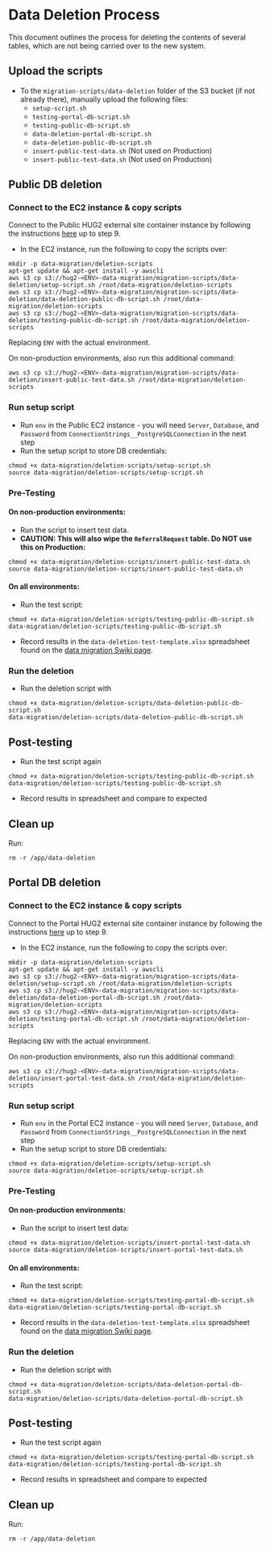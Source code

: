 # Data Deletion Process

This document outlines the process for deleting the contents of several tables, which are not being carried over to the new system.

## Upload the scripts
- To the `migration-scripts/data-deletion` folder of the S3 bucket (if not already there), manually upload the following files:
  - `setup-script.sh`
  - `testing-portal-db-script.sh`
  - `testing-public-db-script.sh`
  - `data-deletion-portal-db-script.sh`
  - `data-deletion-public-db-script.sh`
  - `insert-public-test-data.sh` (Not used on Production)
  - `insert-public-test-data.sh` (Not used on Production)

## Public DB deletion
### Connect to the EC2 instance & copy scripts
Connect to the Public HUG2 external site container instance by following the instructions [here](https://softwiretech.atlassian.net/wiki/spaces/Support/pages/20606746709/DESNZ+HUG2+Common+Tasks#5.-Accessing-Database) up to step 9.
- In the EC2 instance, run the following to copy the scripts over:
```shell
mkdir -p data-migration/deletion-scripts
apt-get update && apt-get install -y awscli
aws s3 cp s3://hug2-<ENV>-data-migration/migration-scripts/data-deletion/setup-script.sh /root/data-migration/deletion-scripts
aws s3 cp s3://hug2-<ENV>-data-migration/migration-scripts/data-deletion/data-deletion-public-db-script.sh /root/data-migration/deletion-scripts
aws s3 cp s3://hug2-<ENV>-data-migration/migration-scripts/data-deletion/testing-public-db-script.sh /root/data-migration/deletion-scripts
```
Replacing `ENV` with the actual environment.

On non-production environments, also run this additional command:
```shell
aws s3 cp s3://hug2-<ENV>-data-migration/migration-scripts/data-deletion/insert-public-test-data.sh /root/data-migration/deletion-scripts
```

### Run setup script
- Run `env` in the Public EC2 instance - you will need `Server`, `Database`, and `Password` from `ConnectionStrings__PostgreSQLConnection` in the next step
- Run the setup script to store DB credentials:
```shell
chmod +x data-migration/deletion-scripts/setup-script.sh
source data-migration/deletion-scripts/setup-script.sh
```

### Pre-Testing
#### On non-production environments:
- Run the script to insert test data. 
- <strong>CAUTION: This will also wipe the `ReferralRequest` table. Do NOT use this on Production:</strong>
```shell
chmod +x data-migration/deletion-scripts/insert-public-test-data.sh
source data-migration/deletion-scripts/insert-public-test-data.sh
```
#### On all environments:
- Run the test script:
```shell
chmod +x data-migration/deletion-scripts/testing-public-db-script.sh
data-migration/deletion-scripts/testing-public-db-script.sh
```
- Record results in the `data-deletion-test-template.xlsx` spreadsheet found on the [data migration Swiki page](https://softwiretech.atlassian.net/wiki/spaces/Support/pages/21481160877/DESNZ+HUG2+Data+Migration).

### Run the deletion
- Run the deletion script with
```shell 
chmod +x data-migration/deletion-scripts/data-deletion-public-db-script.sh
data-migration/deletion-scripts/data-deletion-public-db-script.sh
```

## Post-testing
- Run the test script again
```shell
chmod +x data-migration/deletion-scripts/testing-public-db-script.sh
data-migration/deletion-scripts/testing-public-db-script.sh
```
- Record results in spreadsheet and compare to expected

## Clean up
Run:
```shell
rm -r /app/data-deletion
```

## Portal DB deletion
### Connect to the EC2 instance & copy scripts
Connect to the Portal HUG2 external site container instance by following the instructions [here](https://softwiretech.atlassian.net/wiki/spaces/Support/pages/20606746709/DESNZ+HUG2+Common+Tasks#5.-Accessing-Database) up to step 9.
- In the EC2 instance, run the following to copy the scripts over:
```shell
mkdir -p data-migration/deletion-scripts
apt-get update && apt-get install -y awscli
aws s3 cp s3://hug2-<ENV>-data-migration/migration-scripts/data-deletion/setup-script.sh /root/data-migration/deletion-scripts
aws s3 cp s3://hug2-<ENV>-data-migration/migration-scripts/data-deletion/data-deletion-portal-db-script.sh /root/data-migration/deletion-scripts
aws s3 cp s3://hug2-<ENV>-data-migration/migration-scripts/data-deletion/testing-portal-db-script.sh /root/data-migration/deletion-scripts
```
Replacing `ENV` with the actual environment.

On non-production environments, also run this additional command:
```shell
aws s3 cp s3://hug2-<ENV>-data-migration/migration-scripts/data-deletion/insert-portal-test-data.sh /root/data-migration/deletion-scripts
```
### Run setup script
- Run `env` in the Portal EC2 instance - you will need `Server`, `Database`, and `Password` from `ConnectionStrings__PostgreSQLConnection` in the next step
- Run the setup script to store DB credentials:
```shell
chmod +x data-migration/deletion-scripts/setup-script.sh
source data-migration/deletion-scripts/setup-script.sh
```

### Pre-Testing
#### On non-production environments:
- Run the script to insert test data:
```shell
chmod +x data-migration/deletion-scripts/insert-portal-test-data.sh
source data-migration/deletion-scripts/insert-portal-test-data.sh
```
#### On all environments:
- Run the test script:
```shell
chmod +x data-migration/deletion-scripts/testing-portal-db-script.sh
data-migration/deletion-scripts/testing-portal-db-script.sh
```
- Record results in the `data-deletion-test-template.xlsx` spreadsheet found on the [data migration Swiki page](https://softwiretech.atlassian.net/wiki/spaces/Support/pages/21481160877/DESNZ+HUG2+Data+Migration).

### Run the deletion
- Run the deletion script with
```shell 
chmod +x data-migration/deletion-scripts/data-deletion-portal-db-script.sh
data-migration/deletion-scripts/data-deletion-portal-db-script.sh
```

## Post-testing
- Run the test script again
```shell
chmod +x data-migration/deletion-scripts/testing-portal-db-script.sh
data-migration/deletion-scripts/testing-portal-db-script.sh
```
- Record results in spreadsheet and compare to expected

## Clean up
Run:
```shell
rm -r /app/data-deletion
```